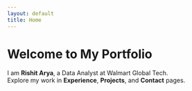 ```yaml
---
layout: default
title: Home
---
```


# Welcome to My Portfolio

I am **Rishit Arya**, a Data Analyst at Walmart Global Tech.  
Explore my work in **Experience**, **Projects**, and **Contact** pages.
